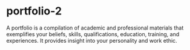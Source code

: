 # portfolio-2
A portfolio is a compilation of academic and professional materials that exemplifies your beliefs, skills, qualifications, education, training, and experiences. It provides insight into your personality and work ethic.
